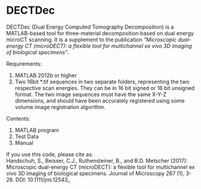 # DECTDec

DECTDec (Dual Energy Computed Tomography Decomposition) is a MATLAB-based tool for three-material decomposition based on dual energy microCT scanning. It is a supplement to the publication _"Microscopic dual-energy CT (microDECT): a flexible tool for multichannel ex vivo 3D imaging of biological specimens"_.


Requirements:
1. MATLAB 2012b or higher
2. Two 16bit *.tif sequences in two separate folders, representing the two respective scan energies. They can be in 16 bit signed or 16 bit unsigned format. The two image sequences must have the same X-Y-Z dimensions, and should have been accurately registered using some volume image registration algorithm.


Contents:
1. MATLAB program
2. Test Data
3. Manual

If you use this code, please cite as:  
Handschuh, S., Beisser, C.J., Ruthensteiner, B., and B.D. Metscher (2017): Microscopic dual-energy CT (microDECT): a flexible tool for multichannel ex vivo 3D imaging of biological specimens. Journal of Microscopy 267 (1), 3-26. DOI: 10.1111/jmi.12543_
